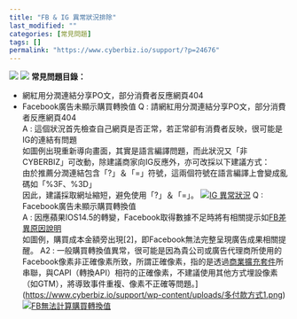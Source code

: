 ```yaml
---
title: "FB & IG 異常狀況排除"
last_modified: ""
categories: [常見問題]
tags: []
permalink: "https://www.cyberbiz.io/support/?p=24676"
---
```


![](https://www.cyberbiz.io/support/wp-content/uploads/適用站別.png)
[![](https://www.cyberbiz.io/support/wp-content/uploads/台灣站.png)](https://www.cyberbiz.io/support/?page_id=2490)
**常見問題目錄：**

* 網紅用分潤連結分享PO文，部分消費者反應網頁404
* Facebook廣告未顯示購買轉換值
Q : 請網紅用分潤連結分享PO文，部分消費者反應網頁404  
A : 這個狀況首先檢查自己網頁是否正常，若正常卻有消費者反映，很可能是IG的連結有問題  
如圖例出現重新導向畫面，其實是語言編譯問題，而此狀況又「非CYBERBIZ」可改動，除建議商家向IG反應外，亦可改採以下建議方式：  
由於推薦分潤連結包含「?」＆「=」符號，這兩個符號在語言編譯上會變成亂碼如「%3F、%3D」  
因此，建議採取網址縮短，避免使用「?」＆「=」。 [![IG 異常狀況](https://www.cyberbiz.io/support/wp-content/uploads/2021/12/FBIGQA1.png)](https://www.cyberbiz.io/support/wp-content/uploads/2021/12/FBIGQA1.png) Q : Facebook廣告未顯示購買轉換值  
A :
因應蘋果IOS14.5的轉變，Facebook取得數據不足時將有相關提示如[FB差異原因說明](https://www.facebook.com/business/help/1329822420714248?id=428636648170202&helpref=faq_content)  
如圖例，購買成本金額旁出現[2]，即Facebook無法完整呈現廣告成果相關提醒。 A2 :
一般購買轉換值異常，很可能是因為貴公司或廣告代理商所使用的Facebook像素非正確像素所致，所謂正確像素，指的是透過[商業擴充套件](https://www.cyberbiz.io/support/?p=11341)所串聯，與CAPI（轉換API）相符的正確像素，不建議使用其他方式埋設像素（如GTM），將導致事件重複、像素不正確等問題。](https://www.cyberbiz.io/support/wp-content/uploads/多付款方式1.png)  
[![FB無法計算購買轉換值](https://www.cyberbiz.io/support/wp-content/uploads/2022/01/FB無法計算購買轉換值.png)](https://www.cyberbiz.io/support/wp-content/uploads/2022/01/FB無法計算購買轉換值.png)

